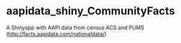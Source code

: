 # aapidata_shiny_CommunityFacts
A Shinyapp with AAPI data from census ACS and PUMS (http://facts.aapidata.com/nationaldata/)
